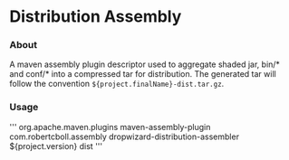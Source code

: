 # Distribution Assembly

### About
A maven assembly plugin descriptor used to aggregate shaded jar, bin/* and conf/* into a compressed tar for distribution. The generated tar will follow the convention `${project.finalName}-dist.tar.gz`.

### Usage
'''
<plugin>
	<groupId>org.apache.maven.plugins</groupId>
	<artifactId>maven-assembly-plugin</artifactId>
		<dependencies>
			<dependency>
				<groupId>com.robertcboll.assembly</groupId>
				<artifactId>dropwizard-distribution-assembler</artifactId>
				<version>${project.version}</version>
			</dependency>
		</dependencies>
		<configuration>
			<descriptorRefs>
				<descriptorRef>dist</descriptorRef>
			</descriptorRefs>
		</configuration>
</plugin>
'''